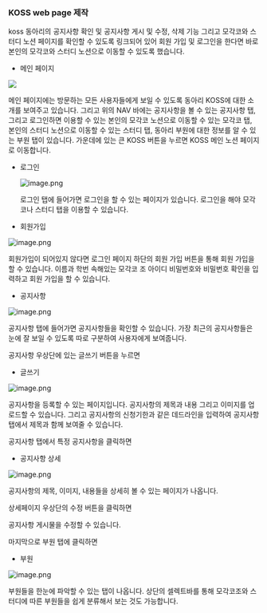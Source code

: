 ### KOSS  web page 제작

koss 동아리의 공지사항 확인 및 공지사항 게시 및 수정, 삭제 기능 그리고 모각코와 스터디 노션 페이지를 확인할 수 있도록 링크되어 있어 회원 가입 및 로그인을 한다면 바로 본인의 모각코와 스터디 노션으로 이동할 수 있도록 했습니다.

- 메인 페이지

<img src = https://github.com/user-attachments/assets/872f3d7b-c215-4a5e-85a2-e6a2a7c03b3e>

메인 페이지에는 방문하는 모든 사용자들에게 보일 수 있도록 동아리 KOSS에 대한 소개를 보여주고 있습니다. 그리고 위의 NAV 바에는 공지사항을 볼 수 있는 공지사항 탭, 그리고 로그인하면 이용할 수 있는  본인의 모각코 노션으로 이동할 수 있는 모각코 탭, 본인의 스터디 노션으로 이동할 수 있는 스터디 탭, 동아리 부원에 대한 정보를 알 수 있는 부원 탭이 있습니다. 가운데에 있는 큰 KOSS 버튼을 누르면 KOSS 메인 노션 페이지로 이동합니다.

- 로그인
    
    ![image.png](attachment:24504ff4-1d25-4132-bad8-fcb1a18cbbaa:image.png)
    
    로그인 탭에 들어가면 로그인을 할 수 있는 페이지가 있습니다. 로그인을 해야 모각코나 스터디 탭을 이용할 수 있습니다.
    
- 회원가입

![image.png](attachment:dd66c5aa-51e8-4355-b1b7-83a977de0c5a:image.png)

회원가입이 되어있지 않다면 로그인 페이지 하단의 회원 가입 버튼을 통해 회원 가입을 할 수 있습니다. 이름과 학번 속해있는 모각코 조 아이디 비밀번호와 비밀번호 확인을 입력하고 회원 가입을 할 수 있습니다. 

- 공지사항

![image.png](attachment:f3d6874a-acde-4b72-8de2-20b366cc669f:image.png)

공지사항 탭에 들어가면 공지사항들을 확인할 수 있습니다. 가장 최근의 공지사항들은 눈에 잘 보일 수 있도록 따로 구분하여 사용자에게 보여줍니다.

공지사항 우상단에 있는 글쓰기 버튼을 누르면

- 글쓰기

![image.png](attachment:0e85718a-200f-4ab6-9329-0d0071229ad4:image.png)

공지사항을 등록할 수 있는 페이지입니다. 공지사항의 제목과 내용 그리고 이미지를 업로드할 수 있습니다. 그리고 공지사항의 신청기한과 같은 데드라인을 입력하여 공지사항 탭에서 제목과 함께 보여줄 수 있습니다.

공지사항 탭에서 특정 공지사항을 클릭하면

- 공지사항 상세

![image.png](attachment:fb2a84d5-2424-42db-b6b1-a4f579efcf2b:image.png)

공지사항의 제목, 이미지, 내용들을 상세히 볼 수 있는 페이지가 나옵니다.

상세페이지 우상단의 수정 버튼을 클릭하면

공지사항 게시물을 수정할 수 있습니다.

마지막으로 부원 탭에 클릭하면

- 부원

![image.png](attachment:406c1cc7-e029-4c39-bdd9-74f051ffb10c:image.png)

부원들을 한눈에 파악할 수 있는 탭이 나옵니다. 상단의 셀렉트바를 통해 모각코조와 스터디에 따른 부원들을 쉽게 분류해서 보는 것도 가능합니다.
